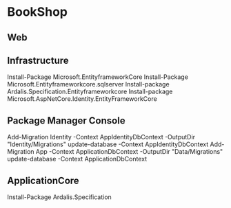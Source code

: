 # BookShop

## Web

## Infrastructure
Install-Package Microsoft.EntityframeworkCore
Install-Package Microsoft.Entityframeworkcore.sqlserver
Install-package Ardalis.Specification.Entityframeworkcore
Install-package Microsoft.AspNetCore.Identity.EntityFrameworkCore


Package Manager Console
-------------------------
Add-Migration Identity -Context AppIdentityDbContext -OutputDir "Identity/Migrations"
update-database -Context AppIdentityDbContext
Add-Migration App -Context ApplicationDbContext -OutputDir "Data/Migrations"
update-database -Context ApplicationDbContext

## ApplicationCore
Install-Package Ardalis.Specification

